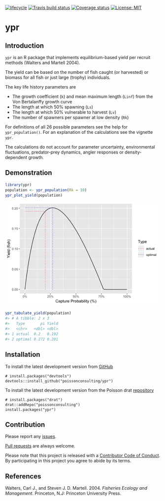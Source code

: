 
<!-- README.md is generated from README.Rmd. Please edit that file -->

[![lifecycle](https://img.shields.io/badge/lifecycle-maturing-blue.svg)](https://www.tidyverse.org/lifecycle/#maturing)
[![Travis build
status](https://travis-ci.org/poissonconsulting/ypr.svg?branch=master)](https://travis-ci.org/poissonconsulting/ypr)
[![Coverage
status](https://codecov.io/gh/poissonconsulting/ypr/branch/master/graph/badge.svg)](https://codecov.io/github/poissonconsulting/ypr?branch=master)
[![License:
MIT](https://img.shields.io/badge/License-MIT-green.svg)](https://opensource.org/licenses/MIT)

# ypr

## Introduction

`ypr` is an R package that implements equilibrium-based yield per
recruit methods (Walters and Martell 2004).

The yield can be based on the number of fish caught (or harvested) or
biomass for all fish or just large (trophy) individuals.

The key life history parameters are

  - The growth coefficient (`k`) and mean maximum length (`Linf`) from
    the Von Bertalanffy growth curve
  - The length at which 50% spawning (`Ls`)
  - The length at which 50% vulnerable to harvest (`Lv`)
  - The number of spawners per spawner at low density (`Rk`)

For definitions of all 26 possible parameters see the help for
`ypr_population()`. For an explanation of the calculations see the
vignette `ypr`.

The calculations do not account for parameter uncertainty, environmental
fluctuations, predator-prey dynamics, angler responses or
density-dependent growth.

## Demonstration

``` r
library(ypr)
population <- ypr_population(Rk = 10)
ypr_plot_yield(population)
```

![](man/figures/README-unnamed-chunk-1-1.png)<!-- -->

``` r
ypr_tabulate_yield(population)
#> # A tibble: 2 x 3
#>   Type       pi Yield
#>   <chr>   <dbl> <dbl>
#> 1 actual  0.2   0.192
#> 2 optimal 0.272 0.201
```

## Installation

To install the latest development version from
[GitHub](https://github.com/poissonconsulting/ypr)

    # install.packages("devtools")
    devtools::install_github("poissonconsulting/ypr")

To install the latest development version from the Poisson drat
[repository](https://github.com/poissonconsulting/drat)

    # install.packages("drat")
    drat::addRepo("poissonconsulting")
    install.packages("ypr")

## Contribution

Please report any
[issues](https://github.com/poissonconsulting/ypr/issues).

[Pull requests](https://github.com/poissonconsulting/ypr/pulls) are
always welcome.

Please note that this project is released with a [Contributor Code of
Conduct](CONDUCT.md). By participating in this project you agree to
abide by its terms.

## References

<div id="refs" class="references">

<div id="ref-walters_fisheries_2004">

Walters, Carl J., and Steven J. D. Martell. 2004. *Fisheries Ecology and
Management*. Princeton, N.J: Princeton University Press.

</div>

</div>
